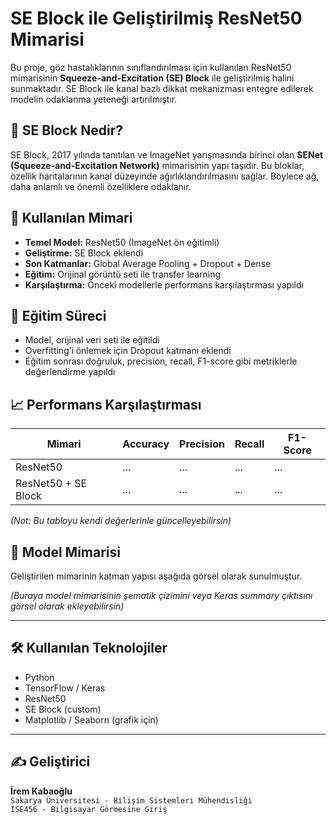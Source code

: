 # SE Block ile Geliştirilmiş ResNet50 Mimarisi

Bu proje, göz hastalıklarının sınıflandırılması için kullanılan ResNet50 mimarisinin **Squeeze-and-Excitation (SE) Block** ile geliştirilmiş halini sunmaktadır. SE Block ile kanal bazlı dikkat mekanizması entegre edilerek modelin odaklanma yeteneği artırılmıştır.

## 🔬 SE Block Nedir?

SE Block, 2017 yılında tanıtılan ve ImageNet yarışmasında birinci olan **SENet (Squeeze-and-Excitation Network)** mimarisinin yapı taşıdır. Bu bloklar, özellik haritalarının kanal düzeyinde ağırlıklandırılmasını sağlar. Böylece ağ, daha anlamlı ve önemli özelliklere odaklanır.

## 🧠 Kullanılan Mimari

- **Temel Model:** ResNet50 (ImageNet ön eğitimli)
- **Geliştirme:** SE Block eklendi
- **Son Katmanlar:** Global Average Pooling + Dropout + Dense
- **Eğitim:** Orijinal görüntü seti ile transfer learning
- **Karşılaştırma:** Önceki modellerle performans karşılaştırması yapıldı

## 🧪 Eğitim Süreci

- Model, orijinal veri seti ile eğitildi
- Overfitting’i önlemek için Dropout katmanı eklendi
- Eğitim sonrası doğruluk, precision, recall, F1-score gibi metriklerle değerlendirme yapıldı

## 📈 Performans Karşılaştırması

| Mimari | Accuracy | Precision | Recall | F1-Score |
|--------|----------|-----------|--------|----------|
| ResNet50 | ... | ... | ... | ... |
| ResNet50 + SE Block | ... | ... | ... | ... |

_(Not: Bu tabloyu kendi değerlerinle güncelleyebilirsin)_

## 📌 Model Mimarisi

Geliştirilen mimarinin katman yapısı aşağıda görsel olarak sunulmuştur.

*(Buraya model mimarisinin şematik çizimini veya Keras summary çıktısını görsel olarak ekleyebilirsin)*

---

## 🛠️ Kullanılan Teknolojiler

- Python
- TensorFlow / Keras
- ResNet50
- SE Block (custom)
- Matplotlib / Seaborn (grafik için)

---

## ✍️ Geliştirici

**İrem Kabaoğlu**  
`Sakarya Üniversitesi - Bilişim Sistemleri Mühendisliği`  
`ISE456 - Bilgisayar Görmesine Giriş`
